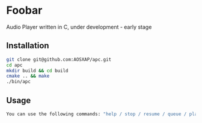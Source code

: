 # Foobar

Audio Player written in C, under development - early stage

## Installation

```bash
git clone git@github.com:AOSXAP/apc.git
cd apc
mkdir build && cd build
cmake .. && make
./bin/apc
```

## Usage

```bash
You can use the following commands: "help / stop / resume / queue / play <song> / time ... \n"
```